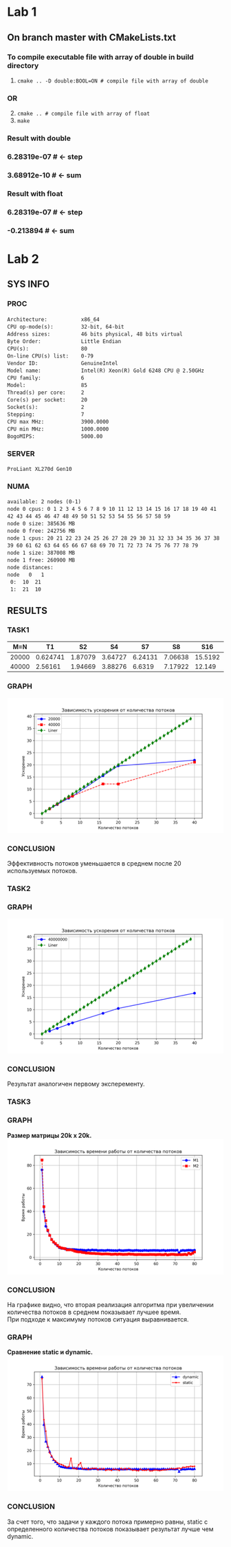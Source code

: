 # Lab 1
## On branch master with CMakeLists.txt
### To compile executable file with array of double in build directory
1. `cmake .. -D double:BOOL=ON # compile file with array of double`
### OR
2. `cmake .. # compile file with array of float`
3. `make`

### Result with double 
### 6.28319e-07 # <- step 
### 3.68912e-10 # <- sum

### Result with float
### 6.28319e-07 # <- step 
### -0.213894   # <- sum

# Lab 2
## SYS INFO
### PROC
`Architecture:           x86_64`<br>
`CPU op-mode(s):         32-bit, 64-bit`<br>
`Address sizes:          46 bits physical, 48 bits virtual`<br>
`Byte Order:             Little Endian`<br>
`CPU(s):                 80`<br>
`On-line CPU(s) list:    0-79`<br>
`Vendor ID:              GenuineIntel`<br>
`Model name:             Intel(R) Xeon(R) Gold 6248 CPU @ 2.50GHz`<br>
`CPU family:             6`<br>
`Model:                  85`<br>
`Thread(s) per core:     2`<br>
`Core(s) per socket:     20`<br>
`Socket(s):              2`<br>
`Stepping:               7`<br>
`CPU max MHz:            3900.0000`<br>
`CPU min MHz:            1000.0000`<br>
`BogoMIPS:               5000.00`
### SERVER
`ProLiant XL270d Gen10`
### NUMA
`available: 2 nodes (0-1)`<br>
`node 0 cpus: 0 1 2 3 4 5 6 7 8 9 10 11 12 13 14 15 16 17 18 19 40 41 42 43 44 45 46 47 48 49 50 51 52 53 54 55 56 57 58 59`<br>
`node 0 size: 385636 MB`<br>
`node 0 free: 242756 MB`<br>
`node 1 cpus: 20 21 22 23 24 25 26 27 28 29 30 31 32 33 34 35 36 37 38 39 60 61 62 63 64 65 66 67 68 69 70 71 72 73 74 75 76 77 78 79`<br>
`node 1 size: 387008 MB`<br>
`node 1 free: 260900 MB`<br>
`node distances:`<br>
`node   0   1 `<br>
`  0:  10  21 `<br>
`  1:  21  10 `
## RESULTS
### TASK1
| M=N  | T1         | S2        | S4     |S7     |S8     |S16    |S20    |S40    |
|------|------------|-----------|--------|-------|-------|-------|-------|-------|
| 20000| 0.624741   | 1.87079   | 3.64727|6.24131|7.06638|15.5192|19.5824|21.9282|
| 40000| 2.56161    | 1.94669   |3.88276 |6.6319 |7.17922|12.149 |12.1201|21.1387|

### GRAPH
![alt text](https://github.com/JohanSundstain/Parallel-Calculations/blob/master/res_part1.png?raw=true)
### CONCLUSION
Эффективность потоков уменьшается в среднем после 20 используемых потоков.
### TASK2
### GRAPH
![alt text](https://github.com/JohanSundstain/Parallel-Calculations/blob/master/res_part2.png?raw=true)
### CONCLUSION
Результат аналогичен первому эксперементу.
### TASK3
### GRAPH
<b>Размер матрицы 20k x 20k.</b>
![alt text](https://github.com/JohanSundstain/Parallel-Calculations/blob/master/res_part3.png?raw=true)
### CONCLUSION
На графике видно, что вторая реализация  алгоритма при увеличении количества потоков в среднем показывает лучшее время.<br>
При подходе к максимуму потоков ситуация выравнивается.
### GRAPH
<b>Сравнение static и dynamic.</b>
![alt text](https://github.com/JohanSundstain/Parallel-Calculations/blob/master/res_part4.png?raw=true)
### CONCLUSION
За счет того, что задачи у каждого потока примерно равны, static с определенного количества потоков показывает результат лучше чем dynamic.
